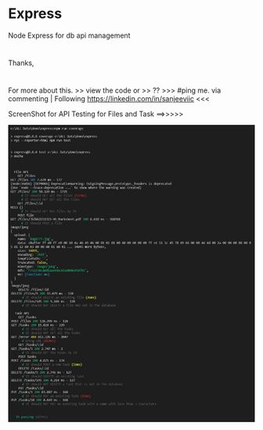 # Express
Node Express for db api management 


#
Thanks,
#
For more about this. >> view the code or >> ?? >>> #ping me. via commenting | Following https://linkedin.com/in/sanjeeviic <<<



ScreenShot for API Testing for Files and Task ==>>>>>

![FILE API TEST](https://github.com/chauhaniic/Express/blob/master/public/api_test_output.jpg?raw=true)